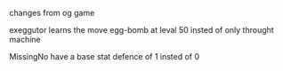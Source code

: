 changes from og game

exeggutor learns the move egg-bomb at leval 50 insted of only throught machine

MissingNo have a base stat defence of 1 insted of 0
